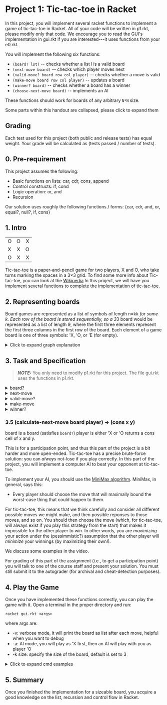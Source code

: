 # Project 1: Tic-tac-toe in Racket #

In this project, you will implement several racket functions to
implement a game of tic-tac-toe in Racket. All of your code will be
written in p1.rkt, please modify only that code. We encourage you to
read the GUI's implementation in gui.rkt if you are interested---it
uses functions from your e0.rkt.

You will implement the following six functions:

- `(board? lst)` -- checks whether a list l is a valid board
- `(next-move board)` -- checks which player moves next
- `(valid-move? board row col player)` -- checks whether a move is valid
- `(make-move board row col player)` -- updates a board
- `(winner? board)` -- checks whether a board has a winner
- `(choose-next-move board)` -- implements an AI

These functions should work for boards of any arbitrary `N*N` size.

Some parts within this handout are collapsed, please click to expand them

## Grading ##

Each test used for this project (both public and release tests)
has equal weight. Your grade will be calculated as (tests passed / number of tests).

## 0. Pre-requirement

This project assumes the following:

* Basic functions on lists: car, cdr, cons, append  
* Control constructs: if, cond
* Logic operation: or, and  
* Recursion

Our solution uses roughly the following functions / forms:
{car, cdr, and, or, equal?, null?, if, cons}  

## 1. Intro

||||
|:-|:-:|-:|
| O| O |X |
| X| X |O |
| O| X |X |

Tic-tac-toe is a paper-and-pencil game for two players, X and O, who
take turns marking the spaces in a 3×3 grid. To find some more info
about Tic-tac-toe, you can look at the
[Wikipedia](https://en.wikipedia.org/wiki/Tic-tac-toe) In this
project, we will have you implement several functions to complete the
implementation of tic-tac-toe.

## 2. Representing boards

Board games are represented as a list of symbols of length n=k*k for
some k. Each row of the board is stored sequentially, so a 3*3 board
would be represented as a list of length 9, where the first three
elements represent the first three columns in the first row of the
board. Each element of a game board is one of three symbols: 'X, 'O,
or 'E (for empty).

<details>
  <summary>Click to expand graph explanation</summary>

For example, a 3*3 size initial game board:

||||
|:-|:-:|-:|
| E| E |E |
| E| E |E |
| E| E |E |

is represented in Racket as the list '(E E E E E E E E E)

If we place a X at the middle of the board:

||||
|:-|:-:|-:|
| E| E |E |
| E| E |X |
| E| E |E |

The board be represented by the list '(E E E E E X E E E)
</details>

## 3. Task and Specification

> **_NOTE:_** You only need to modify p1.rkt for this project. The
    file gui.rkt uses the functions in p1.rkt.

<details>
  <summary>board?</summary>

### 3.0 (board? lst) -> boolean?

This is a Racket predicate to determine if a board is val
id. A board is valid if and only if:

- Its length is a square of some integer
- It contains only the symbols 'X 'O 'E
- The number of Xs and Os differ by at most 1
- X moves first

Recall that Racket predicates return either #t or #f.

</details>

<details>
  <summary>next-move</summary>

### 3.1 (next-move board)

This function accepts a board (satisfying board?) and returns either
'X or 'O based on who should make the next move. Player X makes the
first move.

For example, a board like this

||||
|:-|:-:|-:|
| E| E |E |
| E| X |E |
| E| E |E |

will be represented as '(E E E E X E E E E), once you call
`(who-move? '(E E E E X E E E E))` it's supposed to return 'O

</details>

<details>
  <summary>valid-move?</summary>

### 3.2 (valid-move? board row col player) -> boolean?
board is a board (satisfies `board?`)
row, col are both number?  
are either 'X or 'O
returns a boolean?

This function takes in a board, and returns whether it is valid for
player it the player want to make a move at (row, col), determine
whether it's valid.  A move is valid when:

- It is player's turn to move
- The specified position (row,col) is currently empty (holds 'E)

> **_HINT:_** In order to pass hidden tests, you need to consider the
    case when the game board is some arbitrary N*N size.

</details>

<details>
  <summary>make-move</summary>

### 3.3 (make-move board row col player) -> board?
board is a board (satisfies `board?`)
row, col: nonnegative-integer?
p: {'X, 'O}

This function updates board to make a move for player at position
(row,col). You may assume the move is valid and the board is
structured correctly (satisfies board?).

For example, before the move the board may look like this  

||||
|:-|:-:|-:|
| E| E |E |
| E| X |E |
| E| E |E |

Which is represented as '(E E E E X E E E E) 

In this case, (make-move '(E E E E X E E E E) 0 0 'O)  
should return, '(O E E E X E E E E) illustrated below:

||||
|:-|:-:|-:|
| O| E |E |
| E| X |E |
| E| E |E |

</details>

<details>
  <summary>winner?</summary>

### 3.4 (winner? board) -> {'X, 'O, #f}
board is a board (satisfies `board?`)
returns either 'X, 'O, or #f

This checks whether a board has a winner and (if so) returns either 'X
or 'O as appropriate. A board has a winner when it has a row full of
'X, column full of 'X, or whose main diagonal is 'X, and mutatis
mutandi for 'O.

For example:

||||
|:-|:-:|-:|
| O| E |E |
| E| X |E |
| E| E |E |

Should return #f as there is no winner yet. But:

||||
|:-|:-:|-:|
| O| X |O |
| E| X |E |
| E| X |E |

will return 'X as the player 'X has a col with 3 connected marks.

The following:

|||||
|:-|:-:|-:|-:|
| O| E |X | E|
| E| X |O | E|
| X| X |E | E|
| E| E |E | E|

Returns #f: even though there's a length-three diagonal (of X), it
would have to be the longest diagonal.

</details>

### 3.5 (calculate-next-move board player) -> (cons x y)
board is a board (satisfies `board?`)
player is either 'X or 'O
returns a cons cell of x and y.

This is for a participation point, and thus this part of the project is a
bit harder and more open-ended. Tic-tac-toe has a precise brute-force
solution: you can *always* not-lose if you play correctly. In this
part of the project, you will implement a computer AI to beat your
opponent at tic-tac-toe.

To implement your AI, you should use the [MiniMax
algorithm](https://en.wikipedia.org/wiki/Minimax). MiniMax, in
general, says this:

- Every player should choose the move that will maximally bound the
  worst-case thing that could happen to them.

For tic-tac-toe, this means that we think carefully and consider all
different possible moves we might make, and then possible reponses to
those moves, and so on. You should then choose the move (which, for
tic-tac-toe, will always exist if you play this strategy from the
start) that makes it impossible for the other player to win. In other
words, you are *maximizing* your action under the (pessimmistic?)
assumption that the other player will *minimize* your winnings (by
maximizing their own!).

We discuss some examples in the video.

For grading of this part of the assignment (i.e., to get a participation point) 
you will talk to one of the course staff and present your
solution. You must still submit it to the autograder (for archival and
cheat-detection purposes).

## 4. Play the Game

Once you have implemented these functions correctly, you can play the
game with it.  Open a terminal in the proper directory and run:

```
racket gui.rkt <args>
```
where args are:

* -v: verbose mode, it will print the board as list after each move, helpful when you want to debug
* -a: AI mode, you will play as 'X first, then an AI will play with you as player 'O
* -k size: specify the size of the board, default is set to 3

<details>
  <summary>Click to expand cmd examples</summary>

For example, if you want to play with AI, simply run:
```
racket gui.rkt -a
```

or enable verbose output on a 4*4 size board
```
racket gui.rkt -v -k 4
```

or simply play within a 3*3 table
```
racket gui.rkt
```

</details>

## 5. Summary

Once you finished the implementation for a sizeable board, you acquire a good knowledge on the list, recursion and control flow in Racket.

